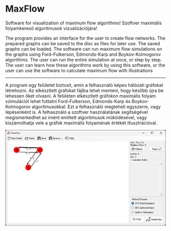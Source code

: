# MaxFlow
Software for visualization of maximum flow algorithms!
Szoftver maximális folyamkereső algoritmusok vizualizációjára!

The program provides an interface for the user to create flow networks. The prepared graphs can be saved to the disc as files for later use. The saved graphs can be loaded. The software can run maximum flow simulations on the graphs using Ford-Fulkerson, Edmonds-Karp and Boykov-Kolmogorov algorithms. The user can run the entire simulation at once, or step by step. The user can learn how these algorithms work by using this software, or the user can use the software to calculate maximum flow with illustrations

<hr>

A program egy felületet biztosít, amin a felhasználó képes hálózati gráfokat létrehozni. Az elkészített gráfokat fájlba lehet menteni, hogy később újra be lehessen őket olvasni. A felületen elkészített gráfokon maximális folyam szimulációt lehet futtatni Ford-Fulkerson, Edmonds-Karp és Boykov-Kolmogorov algoritmusokkal. Ezt a felhasználó megteheti egyszerre, vagy lépésenként is. A felhasználó a szoftver használatának segítségével megismerkedhet az imént említett algoritmusok működésével, vagy kiszámolhatja vele a gráfok maximális folyamának értékét illusztrációval.

![Alt text](./img/GUI.png "The program's graphical user interface")
